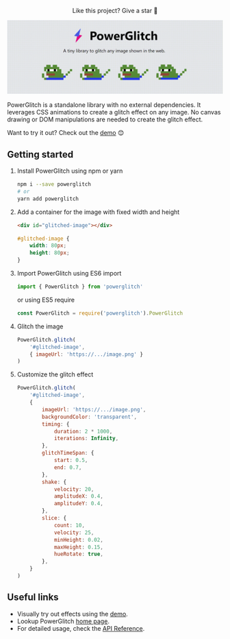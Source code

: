 <p align="center">
    Like this project? Give a star 🌟
</p>

<img src="./assets/banner.gif">

PowerGlitch is a standalone library with no external dependencies. It leverages CSS animations to create a glitch effect on any image. No canvas drawing or DOM manipulations are needed to create the glitch effect.

Want to try it out? Check out the [demo](https://7ph.github.io/powerglitch/#/playground) 😊

## Getting started

1. Install PowerGlitch using npm or yarn
    ```bash
    npm i --save powerglitch
    # or
    yarn add powerglitch
    ```

2. Add a container for the image with fixed width and height
    ```html
    <div id="glitched-image"></div>
    ```
    ```css
    #glitched-image {
        width: 80px;
        height: 80px;
    }
    ```

3. Import PowerGlitch using ES6 import
    ```javascript
    import { PowerGlitch } from 'powerglitch'
    ```
    or using ES5 require
    ```javascript
    const PowerGlitch = require('powerglitch').PowerGlitch
    ```

4. Glitch the image
    ```javascript
    PowerGlitch.glitch(
        '#glitched-image',
        { imageUrl: 'https://.../image.png' }
    )
    ```

5. Customize the glitch effect
    ```javascript
    PowerGlitch.glitch(
        '#glitched-image',
        {
            imageUrl: 'https://.../image.png',
            backgroundColor: 'transparent',
            timing: {
                duration: 2 * 1000,
                iterations: Infinity,
            },
            glitchTimeSpan: {
                start: 0.5,
                end: 0.7,
            },
            shake: {
                velocity: 20,
                amplitudeX: 0.4,
                amplitudeY: 0.4,
            },
            slice: {
                count: 10,
                velocity: 25,
                minHeight: 0.02,
                maxHeight: 0.15,
                hueRotate: true,
            },
        }
    )
    ```

## Useful links

- Visually try out effects using the [demo](https://7ph.github.io/powerglitch/#/playground).
- Lookup PowerGlitch [home page](https://7ph.github.io/powerglitch/).
- For detailed usage, check the [API Reference](https://7ph.github.io/powerglitch/#/api).
